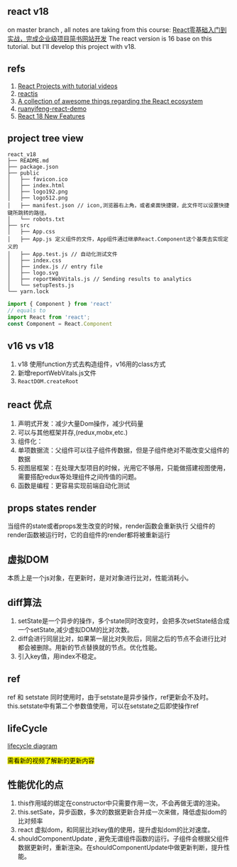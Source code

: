 ## react v18
on master branch , all notes are taking from this course: 
[React零基础入门到实战，完成企业级项目简书网站开发](https://coding.imooc.com/learn/list/229.html)
The react version is 16 base on this tutorial. but I'll develop this project with v18.

## refs
1. [React Projects with tutorial videos](https://github.com/john-smilga/react-projects)
2. [reactjs](https://reactjs.org/docs/getting-started.html)
3. [A collection of awesome things regarding the React ecosystem](https://github.com/enaqx/awesome-react)
4. [ruanyifeng-react-demo](https://github.com/ruanyf/react-demos)
5. [React 18 New Features](https://www.freecodecamp.org/news/react-18-new-features/)

## project tree view
```
react_v18
├── README.md
├── package.json
├── public
│   ├── favicon.ico
│   ├── index.html
│   ├── logo192.png
│   ├── logo512.png
│   ├── manifest.json // icon,浏览器右上角，或者桌面快捷键，此文件可以设置快捷键所跳转的路径。
│   └── robots.txt
├── src
│   ├── App.css
│   ├── App.js 定义组件的文件，App组件通过继承React.Component这个基类去实现定义的
│   ├── App.test.js // 自动化测试文件
│   ├── index.css
│   ├── index.js // entry file
│   ├── logo.svg
│   ├── reportWebVitals.js // Sending results to analytics
│   └── setupTests.js
└── yarn.lock
```

```js
import { Component } from 'react'
// equals to
import React from 'react';
const Component = React.Component
```

## v16 vs v18

1. v18 使用function方式去构造组件，v16用的class方式
2. 新增reportWebVitals.js文件
3. `ReactDOM.createRoot`

## react 优点

1. 声明式开发：减少大量Dom操作，减少代码量
2. 可以与其他框架并存,(redux,mobx,etc.)
3. 组件化：
4. 单项数据流：父组件可以往子组件传数据，但是子组件绝对不能改变父组件的数据
5. 视图层框架：在处理大型项目的时候，光用它不够用，只能做搭建视图使用，需要搭配redux等处理组件之间传值的问题。
6. 函数是编程：更容易实现前端自动化测试

## props states render
当组件的state或者props发生改变的时候，render函数会重新执行
父组件的render函数被运行时，它的自组件的render都将被重新运行

## 虚拟DOM
本质上是一个js对象，在更新时，是对对象进行比对，性能消耗小。

## diff算法
1. setState是一个异步的操作，多个state同时改变时，会把多次setState结合成一个setState,减少虚拟DOM的比对次数。
2. diff会进行同层比对，如果第一层比对失败后，同层之后的节点不会进行比对都会被删除。用新的节点替换就的节点。优化性能。
3. 引入key值，用index不稳定。

## ref
ref 和 setstate 同时使用时，由于setstate是异步操作，ref更新会不及时。this.setstate中有第二个参数值使用，可以在setstate之后即使操作ref

## lifeCycle
[lifecycle diagram](https://projects.wojtekmaj.pl/react-lifecycle-methods-diagram/)

<mark>需看新的视频了解新的更新内容</mark>

## 性能优化的点

1. this作用域的绑定在constructor中只需要作用一次，不会再做无谓的渲染。
2. this.setSate，异步函数，多次的数据更新合并成一次来做，降低虚拟dom的比对频率
3. react 虚拟dom，和同层比对key值的使用，提升虚拟dom的比对速度。
4. shouldComponentUpdate , 避免无谓组件函数的运行。子组件会根据父组件数据更新时，重新渲染。在shouldComponentUpdate中做更新判断，提升性能。

